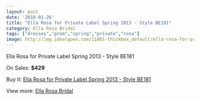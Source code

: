 ```yaml
---
layout: post
date: '2018-01-26'
title: "Ella Rosa for Private Label Spring 2013 - Style BE181"
category: Ella Rosa Bridal
tags: ["dresses","prom","spring","private","rosa"]
image: http://img.idealgown.com/11881-thickbox_default/ella-rosa-for-private-label-spring-2013-style-be181.jpg
---
```

Ella Rosa for Private Label Spring 2013 - Style BE181

On Sales: **$429**
<a href="https://www.idealgown.com/en/ella-rosa-bridal/4822-ella-rosa-for-private-label-spring-2013-style-be181.html"><amp-img layout="responsive" width="600" height="600" src="//img.idealgown.com/11881-thickbox_default/ella-rosa-for-private-label-spring-2013-style-be181.jpg" alt="Ella Rosa for Private Label Spring 2013 - Style BE181 0" /></a>
<a href="https://www.idealgown.com/en/ella-rosa-bridal/4822-ella-rosa-for-private-label-spring-2013-style-be181.html"><amp-img layout="responsive" width="600" height="600" src="//img.idealgown.com/11883-thickbox_default/ella-rosa-for-private-label-spring-2013-style-be181.jpg" alt="Ella Rosa for Private Label Spring 2013 - Style BE181 1" /></a>
<a href="https://www.idealgown.com/en/ella-rosa-bridal/4822-ella-rosa-for-private-label-spring-2013-style-be181.html"><amp-img layout="responsive" width="600" height="600" src="//img.idealgown.com/11882-thickbox_default/ella-rosa-for-private-label-spring-2013-style-be181.jpg" alt="Ella Rosa for Private Label Spring 2013 - Style BE181 2" /></a>

Buy it: [Ella Rosa for Private Label Spring 2013 - Style BE181](https://www.idealgown.com/en/ella-rosa-bridal/4822-ella-rosa-for-private-label-spring-2013-style-be181.html "Ella Rosa for Private Label Spring 2013 - Style BE181")

View more: [Ella Rosa Bridal](https://www.idealgown.com/en/60-ella-rosa-bridal "Ella Rosa Bridal")